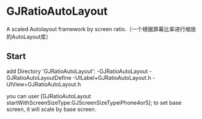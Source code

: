 # GJRatioAutoLayout
A scaled Autolayout framework by screen ratio.（一个根据屏幕比率进行缩放的AutoLayout库）

## Start

add Directory 'GJRatioAutoLayout':
-GJRatioAutoLayout
-GJRatioAutoLayoutDefine
-UILabel+GJRatioAutoLayout.h
-UIView+GJRatioAutoLayout.h

you can user [GJRatioAutoLayout startWithScreenSizeType:GJScreenSizeTypeiPhone4or5]; to set base screen, it will scale by base screen.
